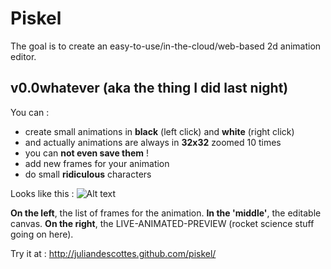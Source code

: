 Piskel
======

The goal is to create an easy-to-use/in-the-cloud/web-based 2d animation editor. 

v0.0whatever (aka the thing I did last night)
------------------------------------
You can :
* create small animations in __black__ (left click) and __white__ (right click)
* and actually animations are always in __32x32__ zoomed 10 times
* you can __not even save them__ ! 
* add new frames for your animation
* do small __ridiculous__ characters

Looks like this : 
![Alt text](https://dl.dropbox.com/u/17803671/screen_piskel.png "Optional title")

**On the left**, the list of frames for the animation. 
**In the 'middle'**, the editable canvas.
**On the right**, the LIVE-ANIMATED-PREVIEW (rocket science stuff going on here).

Try it at : http://juliandescottes.github.com/piskel/